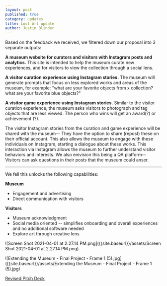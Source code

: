 ```yaml
---
layout: post
published: true
category: updates
title: Lost Art update
author: Justin Blinder
---
```

Based on the feedback we received, we filtered down our proposal into 3 separate outputs: 

**A museum website for curators and visitors with Instagram posts and analytics.**
This site is intended to help the museum curate new experiences, and for visitors to view the collection through a social lens.

**A visitor curation experience using Instagram stories.**
The museum will generate prompts that focus on less explored works and areas of the museum, for example: "what are your favorite objects from x collection? what are your favorite blue objects?"

**A visitor game experience using Instagram stories.**
Similar to the visitor curation experience, the museum asks visitors to photograph and tag objects that are less viewed. The person who wins will get an award(?) or achievement (?).

The visitor Instagram stories from the curation and game experience will be shared with the museum— They have the option to share (repost) these on their official account. This also allows the museum to engage with these individuals on Instagram, starting a dialogue about these works. This interaction via Instagram allows the museum to further understand visitor behaviors and interests. We also enivision this being a QA platform-- Visitors can ask questions in their posts that the museum could anser.

---
  

We fell this unlocks the following capabilities:

**Museum**
- Engagement and advertising
- Direct communication with visitors

**Visitors**
- Museum acknowledgment
- Social media oriented -- simplifies onboarding and overall experiences and no additional software needed
- Explore art through creative lens


![Screen Shot 2021-04-01 at 2.27.14 PM.png]({{site.baseurl}}/assets/Screen Shot 2021-04-01 at 2.27.14 PM.png)


![Extending the Museum - Final Project - Frame 1 (5).jpg]({{site.baseurl}}/assets/Extending the Museum - Final Project - Frame 1 (5).jpg)



[Revised Pitch Deck](https://drive.google.com/file/d/11qUMYlzmO6HLj-pXgbdP0BUQqLErAxxi/view?usp=sharing)
